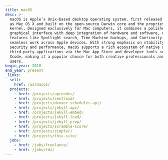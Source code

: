 ```yaml
---
title: macOS
desc: >-
  macOS is Apple’s Unix‐based desktop operating system, first released in 2001
  as Mac OS X and built on the open‐source Darwin core and the proprietary XNU
  kernel. Designed exclusively for Mac computers, it combines a polished Aqua
  graphical interface with deep integration of hardware and software, offering
  features like Spotlight search, Time Machine backups, and Continuity for
  seamless work across Apple devices. With strong emphasis on stability,
  security and performance, macOS supports a rich ecosystem of native and
  third-party applications via the Mac App Store and developer tools such as
  Xcode, making it a popular choice for both creative professionals and everyday
  users.
begin_year: 2010
end_year: present
_links:
  self:
    href: /os/macos/
  projects:
    - href: /projects/aprender/
    - href: /projects/centroid/
    - href: /projects/denver-schedules-api/
    - href: /projects/jekyll-api/
    - href: /projects/jekyll-embed/
    - href: /projects/jekyll-load/
    - href: /projects/jekyll-prep/
    - href: /projects/scramble-score/
    - href: /projects/simpler/
    - href: /projects/this-site/
  jobs:
    - href: /jobs/freelance/
    - href: /jobs/rdi/
---
```

